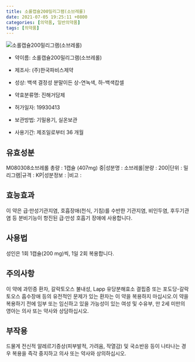 ```yaml
---
title: 소롤캡슐200밀리그램(소브레롤)
date: 2021-07-05 19:25:11 +0800
categories: [의약품, 일반의약품]
tags: [의약품]
---
```

![소롤캡슐200밀리그램(소브레롤)](https://nedrug.mfds.go.kr/pbp/cmn/itemImageDownload/147427582177600122)

- 약이름: 소롤캡슐200밀리그램(소브레롤)
- 제조사: (주)한국파비스제약
- 성상: 백색 결정성 분말이든 상-연녹색, 하-백색캅셀

- 약효분류명: 진해거담제
- 허가일자: 19930413
- 보관방법: 기밀용기, 실온보관

- 사용기간: 제조일로부터 36 개월
## 유효성분
M080308소브레롤
총량 : 1캡슐 (407mg) 중|성분명 : 소브레롤|분량 : 200|단위 : 밀리그램|규격 : KP|성분정보 : |비고 :
## 효능효과
이 약은 급·만성기관지염, 호흡장애(천식, 기침)를 수반한 기관지염, 비인두염, 후두기관염 등 분비기능이 항진된 급·만성 호흡기 장애에 사용합니다.
## 사용법
성인은 1회 1캡슐(200 mg)씩, 1일 2회 복용합니다.
## 주의사항
이 약에 과민증 환자, 갈락토오스 불내성, Lapp 유당분해효소 결핍증 또는 포도당-갈락토오스 흡수장애 등의 유전적인 문제가 있는 환자는 이 약을 복용하지 마십시오.이 약을 복용하기 전에 임부 또는 임신하고 있을 가능성이 있는 여성 및 수유부, 만 2세 미만의 영아는 의사 또는 약사와 상담하십시오.
## 부작용
드물게 전신적 알레르기증상(피부발적, 가려움, 작열감) 및 국소반응 등이 나타나는 경우 복용을 즉각 중지하고 의사 또는 약사와 상의하십시오.
